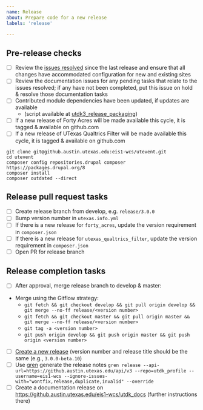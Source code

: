 ```yaml
---
name: Release
about: Prepare code for a new release
labels: 'release'

---
```


## Pre-release checks
- [ ] Review the [issues resolved](https://github.austin.utexas.edu/eis1-wcs/utdk_profile/milestones) since the last release and ensure that all changes have accommodated configuration for new and existing sites
- [ ] Review the documentation issues for any pending tasks that relate to the issues resolved; if any have not been completed, put this issue on hold & resolve those documentation tasks
- [ ] Contributed module dependencies have been updated, if updates are available
    - (script available at [utdk3_release_packaging](https://github.austin.utexas.edu/eis1-wcs/utdk3_release_packaging/blob/main/releases/utdk_contrib_updater.sh))
- [ ] If a new release of Forty Acres will be made available this cycle, it is tagged & available on github.com
- [ ] If a new release of UTexas Qualtrics Filter will be made available this cycle, it is tagged & available on github.com

```
git clone git@github.austin.utexas.edu:eis1-wcs/utevent.git
cd utevent
composer config repositories.drupal composer https://packages.drupal.org/8
composer install
composer outdated --direct
```

## Release pull request tasks
- [ ] Create release branch from develop, e.g. `release/3.0.0`
- [ ] Bump version number in `utexas.info.yml`
- [ ] If there is a new release for `forty_acres`, update the version requirement in `composer.json`
- [ ] If there is a new release for `utexas_qualtrics_filter`, update the version requirement in `composer.json`
- [ ] Open PR for release branch

## Release completion tasks
- [ ] After approval, merge release branch to develop & master:
- Merge using the Gitflow strategy:
    - `git fetch && git checkout develop && git pull origin develop && git merge --no-ff release/<version number>`
    - `git fetch && git checkout master && git pull origin master && git merge --no-ff release/<version number>`
    - `git tag -a <version number>`
    - `git push origin develop && git push origin master && git push origin <version number>`
- [ ] [Create a new release](https://github.austin.utexas.edu/eis1-wcs/utdk_profile/releases/new) (version number and release title should be the same (e.g., `3.0.0-beta.10`)
- [ ] Use [gren](https://github.com/github-tools/github-release-notes) generate the release notes `gren release --api-url=https://github.austin.utexas.edu/api/v3 --repo=utdk_profile --username=eis1-wcs --ignore-issues-with="wontfix,release,duplicate,invalid" --override`
- [ ] Create a documentation release on https://github.austin.utexas.edu/eis1-wcs/utdk_docs (further instructions there)
